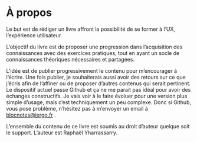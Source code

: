 
# À propos
Le but est de rédiger un livre affront la possibilité de se former à l’UX, l’expérience utilisateur.

L’objectif du livre est de proposer une progression dans l’acquisition des  connaissances avec des exercices pratiques, tout en ayant un socle de connaissances théoriques nécessaires et partagées.

L’idée est de publier progressivement le contenu pour m’encourager à l’écrire. Une fois publier, je souhaiterais aussi avoir des retours sur ce que j’écris afin de l’affiner ou de proposer d’autres contenus qui serait pertinent. Le dispositif actuel passe Github et ça ne me parait pas idéal pour avoir des échanges constructifs. Je vais voir à le faire évoluer pour une version plus simple d’usage, mais c’est techniquement un peu complexe. Donc si Github, vous pose problème, n’hésitez pas à m’envoyer un email à blocnotes@iergo.fr .  

L’ensemble du contenu de ce livre est soumis au droit d’auteur quelque soit le support. L’auteur est Raphaël Yharrassarry.